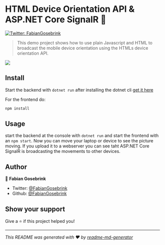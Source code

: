 # HTML Device Orientation API & ASP.NET Core SignalR 👋

[![Twitter: FabianGosebrink](https://img.shields.io/twitter/follow/FabianGosebrink.svg?style=social)](https://twitter.com/FabianGosebrink)

> This demo project shows how to use plain Javascript and HTML to broadcast the mobile device orientation using the HTMLs device orientation API.

![](.github/video.gif)

## Install

Start the backend with `dotnet run` after installing the dotnet cli [get it here](https://dotnet.microsoft.com/)

For the frontend do:

```sh
npm install
```

## Usage

start the backend at the console with `dotnet run` and start the frontend with an `npm start`. Now you can move your laptop or device to see the picture moving. If you upload it to a webserver you can see taht ASP.NET Core SignalR is broadcasting the movements to other devices.

## Author

👤 **Fabian Gosebrink**

- Twitter: [@FabianGosebrink](https://twitter.com/FabianGosebrink)
- Github: [@FabianGosebrink](https://github.com/FabianGosebrink)

## Show your support

Give a ⭐️ if this project helped you!

---

_This README was generated with ❤️ by [readme-md-generator](https://github.com/kefranabg/readme-md-generator)_
